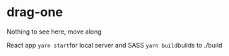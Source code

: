 # drag-one
Nothing to see here, move along

React app `yarn start`for local server and SASS `yarn build`builds to ./build


